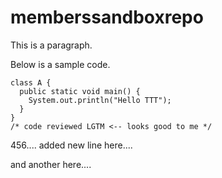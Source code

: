 # memberssandboxrepo

This is a paragraph.

Below is a sample code.

```
class A {
  public static void main() {
    System.out.println("Hello TTT");
  } 
}
/* code reviewed LGTM <-- looks good to me */ 
```



456.... added new line here....

and another here....
